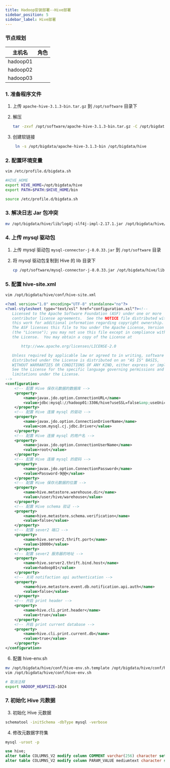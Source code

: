```yaml
---
title: Hadoop安装部署--Hive部署
sidebar_position: 5
sidebar_label: Hive部署
---
```


### 节点规划

| 主机名   | 角色 |
| -------- | ---- |
| hadoop01 |      |
| hadoop02 |      |
| hadoop03 |      |

### 1. 准备程序文件

1. 上传 `apache-hive-3.1.3-bin.tar.gz` 到 `/opt/software` 目录下

2. 解压

   ```bash
   tar -zxvf /opt/software/apache-hive-3.1.3-bin.tar.gz -C /opt/bigdata
   ```

3. 创建软链接

   ```bash
    ln -s /opt/bigdata/apache-hive-3.1.3-bin /opt/bigdata/hive
   ```

### 2. 配置环境变量

```bash
vim /etc/profile.d/bigdata.sh
```

```bash
#HIVE_HOME
export HIVE_HOME=/opt/bigdata/hive
export PATH=$PATH:$HIVE_HOME/bin
```

```bash
source /etc/profile.d/bigdata.sh
```

### 3. 解决日志 Jar 包冲突

```bash
mv /opt/bigdata/hive/lib/log4j-slf4j-impl-2.17.1.jar /opt/bigdata/hive/lib/log4j-slf4j-impl-2.17.1.jar.bak
```

### 4. 上传 mysql 驱动包

1. 上传 mysql 驱动包 `mysql-connector-j-8.0.33.jar` 到 `/opt/software` 目录

2. 将 mysql 驱动包复制到 Hive 的 lib 目录下

   ```bash
   cp /opt/software/mysql-connector-j-8.0.33.jar /opt/bigdata/hive/lib/
   ```

### 5. 配置 hive-site.xml

```bash
vim /opt/bigdata/hive/conf/hive-site.xml
```

```xml
<?xml version="1.0" encoding="UTF-8" standalone="no"?>
<?xml-stylesheet type="text/xsl" href="configuration.xsl"?><!--
   Licensed to the Apache Software Foundation (ASF) under one or more
   contributor license agreements.  See the NOTICE file distributed with
   this work for additional information regarding copyright ownership.
   The ASF licenses this file to You under the Apache License, Version 2.0
   (the "License"); you may not use this file except in compliance with
   the License.  You may obtain a copy of the License at

       http://www.apache.org/licenses/LICENSE-2.0

   Unless required by applicable law or agreed to in writing, software
   distributed under the License is distributed on an "AS IS" BASIS,
   WITHOUT WARRANTIES OR CONDITIONS OF ANY KIND, either express or implied.
   See the License for the specific language governing permissions and
   limitations under the License.
-->
<configuration>
    <!-- 配置 Hive 保存元数据的数据库 -->
    <property>
        <name>javax.jdo.option.ConnectionURL</name>
        <value>jdbc:mysql://hadoop01:3306/hive?useSSL=false&amp;useUnicode=true&amp;characterEncoding=UTF-8&amp;allowPublicKeyRetrieval=true</value>
    </property>
    <!-- 配置 Hive 连接 mysql 的驱动 -->
    <property>
        <name>javax.jdo.option.ConnectionDriverName</name>
        <value>com.mysql.cj.jdbc.Driver</value>
    </property>
    <!-- 配置 Hive 连接 mysql 的用户名 -->
    <property>
        <name>javax.jdo.option.ConnectionUserName</name>
        <value>root</value>
    </property>
    <!-- 配置 Hive 连接 mysql 的密码 -->
    <property>
        <name>javax.jdo.option.ConnectionPassword</name>
        <value>Password-9@@</value>
    </property>
    <!-- 配置 Hive 保存元数据的位置 -->
    <property>
        <name>hive.metastore.warehouse.dir</name>
        <value>/user/hive/warehouse</value>
    </property>
    <!-- 配置 Hive schema 验证 -->
    <property>
        <name>hive.metastore.schema.verification</name>
        <value>false</value>
    </property>
    <!-- 配置 sever2 端口 -->
    <property>
        <name>hive.server2.thrift.port</name>
        <value>10000</value>
    </property>
    <!-- 配置 sever2 服务器的地址 -->
    <property>
        <name>hive.server2.thrift.bind.host</name>
        <value>hadoop01</value>
    </property>
    <!-- 关闭 notifaction api authentication -->
    <property>
        <name>hive.metastore.event.db.notification.api.auth</name>
        <value>false</value>
    </property>
    <!-- 开启 print header -->
    <property>
        <name>hive.cli.print.header</name>
        <value>true</value>
    </property>
    <!-- 开启 print current database -->
    <property>
        <name>hive.cli.print.current.db</name>
        <value>true</value>
    </property>
</configuration>
```

6. 配置 hive-env.sh

```bash
mv /opt/bigdata/hive/conf/hive-env.sh.template /opt/bigdata/hive/conf/hive-env.sh
vim /opt/bigdata/hive/conf/hive-env.sh
```

```bash
# 取消注释
export HADOOP_HEAPSIZE=1024
```

### 7. 初始化 Hive 元数据

3. 初始化 Hive 元数据

```bash
schematool -initSchema -dbType mysql -verbose
```

4. 修改元数据字符集

```bash
mysql -uroot -p
```

```sql
use hive;
alter table COLUMNS_V2 modify column COMMENT varchar(256) character set utf8;
alter table COLUMNS_V2 modify column PARAM_VALUE mediumtext character set utf8;
```